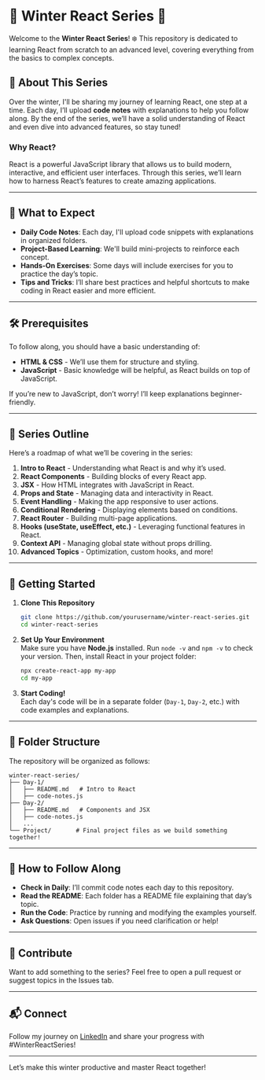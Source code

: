 
# 🌟 Winter React Series 🌟

Welcome to the **Winter React Series**! ❄️ This repository is dedicated to learning React from scratch to an advanced level, covering everything from the basics to complex concepts.

## 📅 About This Series

Over the winter, I'll be sharing my journey of learning React, one step at a time. Each day, I’ll upload **code notes** with explanations to help you follow along. By the end of the series, we’ll have a solid understanding of React and even dive into advanced features, so stay tuned!

### Why React?
React is a powerful JavaScript library that allows us to build modern, interactive, and efficient user interfaces. Through this series, we’ll learn how to harness React’s features to create amazing applications.

---

## 📖 What to Expect

- **Daily Code Notes**: Each day, I'll upload code snippets with explanations in organized folders.
- **Project-Based Learning**: We'll build mini-projects to reinforce each concept.
- **Hands-On Exercises**: Some days will include exercises for you to practice the day’s topic.
- **Tips and Tricks**: I’ll share best practices and helpful shortcuts to make coding in React easier and more efficient.

---

## 🛠️ Prerequisites

To follow along, you should have a basic understanding of:
- **HTML & CSS** - We’ll use them for structure and styling.
- **JavaScript** - Basic knowledge will be helpful, as React builds on top of JavaScript.

If you’re new to JavaScript, don’t worry! I’ll keep explanations beginner-friendly.

---

## 🧩 Series Outline

Here’s a roadmap of what we’ll be covering in the series:

1. **Intro to React** - Understanding what React is and why it’s used.
2. **React Components** - Building blocks of every React app.
3. **JSX** - How HTML integrates with JavaScript in React.
4. **Props and State** - Managing data and interactivity in React.
5. **Event Handling** - Making the app responsive to user actions.
6. **Conditional Rendering** - Displaying elements based on conditions.
7. **React Router** - Building multi-page applications.
8. **Hooks (useState, useEffect, etc.)** - Leveraging functional features in React.
9. **Context API** - Managing global state without props drilling.
10. **Advanced Topics** - Optimization, custom hooks, and more!

---

## 🚀 Getting Started

1. **Clone This Repository**  
   ```bash
   git clone https://github.com/yourusername/winter-react-series.git
   cd winter-react-series
   ```

2. **Set Up Your Environment**  
   Make sure you have **Node.js** installed. Run `node -v` and `npm -v` to check your version. Then, install React in your project folder:
   ```bash
   npx create-react-app my-app
   cd my-app
   ```

3. **Start Coding!**  
   Each day's code will be in a separate folder (`Day-1`, `Day-2`, etc.) with code examples and explanations.

---

## 📂 Folder Structure

The repository will be organized as follows:
```
winter-react-series/
├── Day-1/
│   ├── README.md   # Intro to React
│   ├── code-notes.js
├── Day-2/
│   ├── README.md   # Components and JSX
│   ├── code-notes.js
│   ...
└── Project/       # Final project files as we build something together!
```

---

## 🔔 How to Follow Along

- **Check in Daily**: I’ll commit code notes each day to this repository.
- **Read the README**: Each folder has a README file explaining that day’s topic.
- **Run the Code**: Practice by running and modifying the examples yourself.
- **Ask Questions**: Open issues if you need clarification or help!

---

## 🙌 Contribute

Want to add something to the series? Feel free to open a pull request or suggest topics in the Issues tab.

---

## 📬 Connect

Follow my journey on [LinkedIn](https://linkedin.com/in/yourprofile) and share your progress with #WinterReactSeries!

---

Let’s make this winter productive and master React together!
```

